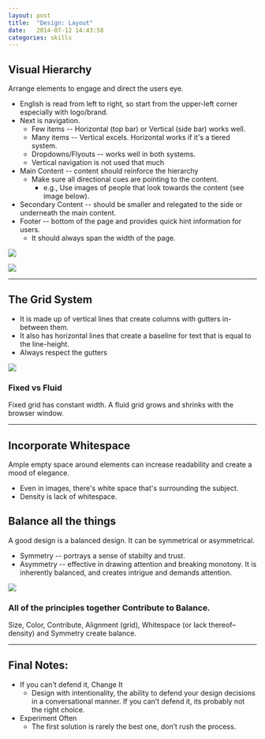 ```yaml
---
layout: post
title:  "Design: Layout"
date:   2014-07-12 14:43:58
categories: skills
---
```


## Visual Hierarchy
Arrange elements to engage and direct the users eye.

* English is read from left to right, so start from the upper-left corner especially with logo/brand.
* Next is navigation.
  * Few items -- Horizontal (top bar) or Vertical (side bar) works well.
  * Many items -- Vertical excels.  Horizontal works if it's a tiered system.
  * Dropdowns/Flyouts -- works well in both systems.
  * Vertical navigation is not used that much
* Main Content -- content should reinforce the hierarchy
  * Make sure all directional cues are pointing to the content.
      * e.g., Use images of people that look towards the content (see image below).
* Secondary Content -- should be smaller and relegated to the side or underneath the main content.
* Footer -- bottom of the page and provides quick hint information for users. 
  * It should always span the width of the page.

![](http://i.imgur.com/zZesJtv.png)

![](http://i.imgur.com/9BaPcDn.png)

---


## The Grid System
* It is made up of vertical lines that create columns with gutters in-between them.
* It also has horizontal lines that create a baseline for text that is equal to the line-height.
* Always respect the gutters

![](http://i.imgur.com/yoArX79.png)


### Fixed vs Fluid
Fixed grid has constant width.  A fluid grid grows and shrinks with the browser window.

---

## Incorporate Whitespace

Ample empty space around elements can increase readability and create a mood of elegance.

* Even in images, there's white space that's surrounding the subject.
* Density is lack of whitespace.


## Balance all the things
A good design is a balanced design.  It can be symmetrical or asymmetrical.

* Symmetry -- portrays a sense of stabilty and trust.
* Asymmetry -- effective in drawing attention and breaking monotony.  It is inherently balanced, and creates intrigue and demands attention.  

![](http://i.imgur.com/gmGesNH.png)

### All of the principles together Contribute to Balance.
Size, Color, Contribute, Alignment (grid), Whitespace (or lack thereof–density) and Symmetry create balance.


---

## Final Notes:

* If you can't defend it, Change It
  * Design with intentionality, the ability to defend your design decisions in a conversational manner. If you can’t defend it, its probably not the right choice.
* Experiment Often
  * The first solution is rarely the best one, don’t rush the process.